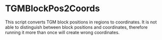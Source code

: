 # TGMBlockPos2Coords
This script converts TGM block positions in regions to coordinates. It is not able to distinguish between block positions and coordinates, therefore running it more than once will create wrong coordinates.

